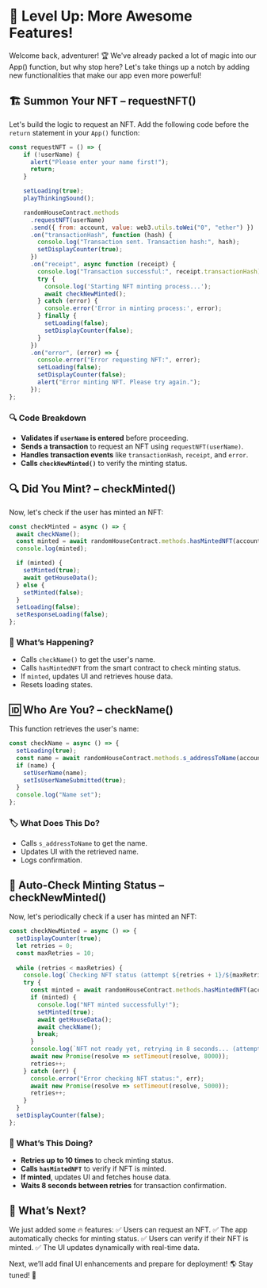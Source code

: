 # 🚀 Level Up: More Awesome Features!
Welcome back, adventurer! 🏆 We've already packed a lot of magic into our App() function, but why stop here? Let's take things up a notch by adding new functionalities that make our app even more powerful!

## 🏗️ Summon Your NFT – requestNFT()

Let's build the logic to request an NFT. Add the following code before the `return` statement in your `App()` function:

```javascript
const requestNFT = () => {
    if (!userName) {
      alert("Please enter your name first!");
      return;
    }

    setLoading(true);
    playThinkingSound();

    randomHouseContract.methods
      .requestNFT(userName)
      .send({ from: account, value: web3.utils.toWei("0", "ether") })
      .on("transactionHash", function (hash) {
        console.log("Transaction sent. Transaction hash:", hash);
        setDisplayCounter(true);
      })
      .on("receipt", async function (receipt) {
        console.log("Transaction successful:", receipt.transactionHash);
        try {
          console.log('Starting NFT minting process...');
          await checkNewMinted();
        } catch (error) {
          console.error('Error in minting process:', error);
        } finally {
          setLoading(false);
          setDisplayCounter(false);
        }
      })
      .on("error", (error) => {
        console.error("Error requesting NFT:", error);
        setLoading(false);
        setDisplayCounter(false);
        alert("Error minting NFT. Please try again.");
      });
};
```

### 🔍 Code Breakdown

- **Validates if `userName` is entered** before proceeding.
- **Sends a transaction** to request an NFT using `requestNFT(userName)`.
- **Handles transaction events** like `transactionHash`, `receipt`, and `error`.
- **Calls `checkNewMinted()`** to verify the minting status.

## 🔍 Did You Mint? – checkMinted()

Now, let's check if the user has minted an NFT:

```javascript
const checkMinted = async () => {
  await checkName();
  const minted = await randomHouseContract.methods.hasMintedNFT(account).call();
  console.log(minted);

  if (minted) {
    setMinted(true);
    await getHouseData();
  } else {
    setMinted(false);
  }
  setLoading(false);
  setResponseLoading(false);
};
```

### 🧐 What’s Happening?
- Calls `checkName()` to get the user's name.
- Calls `hasMintedNFT` from the smart contract to check minting status.
- If `minted`, updates UI and retrieves house data.
- Resets loading states.

## 🆔 Who Are You? – checkName()

This function retrieves the user's name:

```javascript
const checkName = async () => {
  setLoading(true);
  const name = await randomHouseContract.methods.s_addressToName(account).call();
  if (name) {
    setUserName(name);
    setIsUserNameSubmitted(true);
  }
  console.log("Name set");
};
```

### 🏷️ What Does This Do?
- Calls `s_addressToName` to get the name.
- Updates UI with the retrieved name.
- Logs confirmation.

## 🔄 Auto-Check Minting Status – checkNewMinted()

Now, let's periodically check if a user has minted an NFT:

```javascript
const checkNewMinted = async () => {
  setDisplayCounter(true);
  let retries = 0;
  const maxRetries = 10;
  
  while (retries < maxRetries) {
    console.log(`Checking NFT status (attempt ${retries + 1}/${maxRetries})...`);
    try {
      const minted = await randomHouseContract.methods.hasMintedNFT(account).call();
      if (minted) {
        console.log("NFT minted successfully!");
        setMinted(true);
        await getHouseData();
        await checkName();
        break;
      }
      console.log(`NFT not ready yet, retrying in 8 seconds... (attempt ${retries + 1}/${maxRetries})`);
      await new Promise(resolve => setTimeout(resolve, 8000));
      retries++;
    } catch (err) {
      console.error("Error checking NFT status:", err);
      await new Promise(resolve => setTimeout(resolve, 5000));
      retries++;
    }
  }
  setDisplayCounter(false);
};
```

### 🤖 What’s This Doing?
- **Retries up to 10 times** to check minting status.
- **Calls `hasMintedNFT`** to verify if NFT is minted.
- **If minted**, updates UI and fetches house data.
- **Waits 8 seconds between retries** for transaction confirmation.

## 🎯 What’s Next?

We just added some 🔥 features: ✅ Users can request an NFT.
✅ The app automatically checks for minting status.
✅ Users can verify if their NFT is minted.
✅ The UI updates dynamically with real-time data.

Next, we’ll add final UI enhancements and prepare for deployment! 🌎 Stay tuned! 🚀
